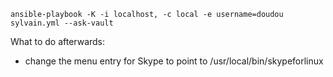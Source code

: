 ~~~
ansible-playbook -K -i localhost, -c local -e username=doudou sylvain.yml --ask-vault
~~~

What to do afterwards:
- change the menu entry for Skype to point to /usr/local/bin/skypeforlinux

